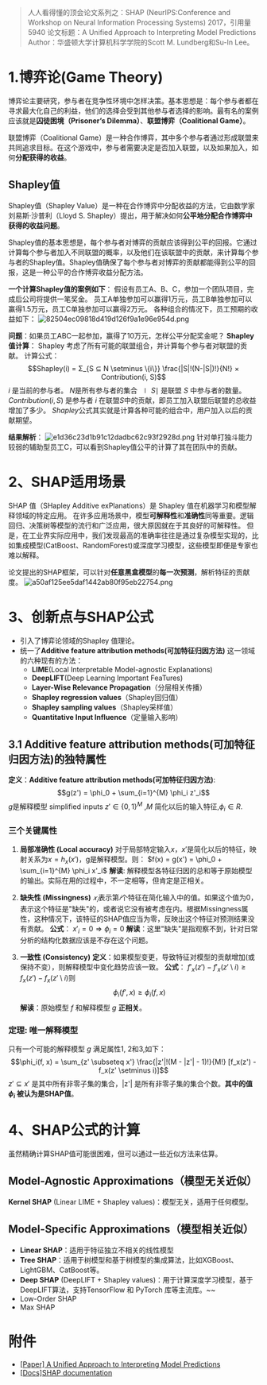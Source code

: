 > 人人看得懂的顶会论文系列之：SHAP
> (NeurIPS:Conference and Workshop on Neural Information Processing Systems) 2017，引用量5940
> 论文标题：A Unified Approach to Interpreting Model Predictions
> Author：华盛顿大学计算机科学学院的Scott M. Lundberg和Su-In Lee。

# 1.博弈论(Game Theory)
博弈论主要研究，参与者在竞争性环境中怎样决策。基本思想是：每个参与者都在寻求最大化自己的利益，他们的选择会受到其他参与者选择的影响。最有名的案例应该就是**囚徒困境（Prisoner’s Dilemma）**、**联盟博弈（Coalitional Game）**。

联盟博弈（Coalitional Game）是一种合作博弈，其中多个参与者通过形成联盟来共同追求目标。在这个游戏中，参与者需要决定是否加入联盟，以及如果加入，如何**分配获得的收益**。

## Shapley值
Shapley值（Shapley Value）是一种在合作博弈中分配收益的方法，它由数学家刘易斯·沙普利（Lloyd S. Shapley）提出，用于解决如何**公平地分配合作博弈中获得的收益问题**。

Shapley值的基本思想是，每个参与者对博弈的贡献应该得到公平的回报。它通过计算每个参与者加入不同联盟的概率，以及他们在该联盟中的贡献，来计算每个参与者的Shapley值。Shapley值确保了每个参与者对博弈的贡献都能得到公平的回报，这是一种公平的合作博弈收益分配方法。

**一个计算Shapley值的案例如下**：
假设有员工A、B、C，参加一个团队项目，完成后公司将提供一笔奖金。
员工A单独参加可以赢得1万元，员工B单独参加可以赢得1.5万元，员工C单独参加可以赢得2万元。
各种组合的情况下，员工预期的收益如下：
![82504ec09818d419d126f9a1e96e954d.png](../_resources/82504ec09818d419d126f9a1e96e954d.png)

**问题**：如果员工ABC一起参加，赢得了10万元，怎样公平分配奖金呢？
**Shapley值计算**：
Shapley 考虑了所有可能的联盟组合，并计算每个参与者对联盟的贡献。
计算公式：
$$Shapley(i) = Σ_{S ⊆ N \setminus \{i\}} \frac{|S|!(N-|S|)!}{N!} × Contribution(i, S)$$
$i$ 是当前的参与者。
$N$是所有参与者的集合
$∣S∣$ 是联盟 $S$ 中参与者的数量。
$Contribution(i,S)$ 是参与者 $i$ 在联盟$S$中的贡献，即员工加入联盟后联盟的总收益增加了多少。
$Shapley$公式其实就是计算各种可能的组合中，用户加入以后的贡献期望。

**结果解析**：
![e1d36c23d1b91c12dadbc62c93f2928d.png](../_resources/e1d36c23d1b91c12dadbc62c93f2928d.png)
针对单打独斗能力较弱的辅助型员工C，可以看到Shapley值公平的计算了其在团队中的贡献。



# 2、SHAP适用场景
SHAP 值（SHapley Additive exPlanations）是 Shapley 值在机器学习和模型解释领域的特定应用。
在许多应用场景中，模型**可解释性**和**准确性**同等重要。逻辑回归、决策树等模型的流行和广泛应用，很大原因就在于其良好的可解释性。
但是，在工业界实际应用中，我们发现最高的准确率往往是通过复杂模型实现的，比如集成模型(CatBoost、RandomForest)或深度学习模型，这些模型即便是专家也难以解释。

论文提出的SHAP框架，可以针对**任意黑盒模型**的**每一次预测**，解析特征的贡献度。
![a50af125ee5daf1442ab80f95eb22754.png](../_resources/a50af125ee5daf1442ab80f95eb22754.png)

# 3、创新点与SHAP公式
- 引入了博弈论领域的Shapley 值理论。
- 统一了**Additive feature attribution methods(可加特征归因方法)** 这一领域的六种现有的方法：
	- **LIME**(Local Interpretable Model-agnostic Explanations)
	- **DeepLIFT**(Deep Learning Important FeaTures)
	- **Layer-Wise Relevance Propagation**（分层相关传播）
	- **Shapley regression values**（Shapley回归值）
	- **Shapley sampling values**（Shapley采样值）
	- **Quantitative Input Influence**（定量输入影响）


## 3.1 Additive feature attribution methods(可加特征归因方法)的独特属性
**定义**：**Additive feature attribution methods(可加特征归因方法)**:
 $$g(z') = \phi_0 + \sum_{i=1}^{M} \phi_i z'_i$$
 $g$是解释模型   simplified inputs
 $z' ∈ \{0, 1\}^M$ ,$M$ 简化以后的输入特征,$\phi_i ∈ R$.
### 三个关键属性
1. **局部准确性 (Local accuracy)**
对于局部特定输入$x$，$x'$是简化以后的特征，映射关系为$x = h_x(x')$，g是解释模型。则：
  $f(x) = g(x') = \phi_0 + \sum_{i=1}^{M} \phi_i x'_i$
 **解读**: 解释模型各特征归因的总和等于原始模型的输出。实际在用的过程中，不一定相等，但肯定是正相关。

2. **缺失性 (Missingness)**
$𝑥_𝑖$表示第$𝑖$个特征在简化输入中的值。如果这个值为0，表示这个特征是"缺失"的，或者说它没有被考虑在内。根据Missingness属性，这种情况下，该特征的SHAP值应当为零，反映出这个特征对预测结果没有贡献。
**公式**： $x'_i = 0 \Rightarrow \phi_i = 0$ 
**解读**：这里"缺失"是指观察不到，针对日常分析的结构化数据应该是不存在这个问题。

3. **一致性 (Consistency)**
    **定义**：如果模型变更，导致特征对模型的贡献增加(或保持不变），则解释模型中变化趋势应该一致。
    **公式**： 
$f'_x(z') - f'_x(z' \setminus i) \geq f_x(z') - f_x(z' \setminus i)$则
  $$\phi_i(f', x) \geq \phi_i(f, x)$$
  **解读**：原始模型 $f$ 和解释模型 $g$ **正相关**。

### 定理: **唯一解释模型**
只有一个可能的解释模型 $g$ 满足属性1, 2和3,如下：
$$\phi_i(f, x) = \sum_{z' \subseteq x'} \frac{|z'|!(M - |z'| - 1)!}{M!} [f_x(z') - f_x(z' \setminus i)]$$
$z' ⊆ x'$ 是其中所有非零子集的集合，|z'| 是所有非零子集的集合个数。**其中的值 $\phi_i$ 被认为是SHAP值**。


# 4、SHAP公式的计算
虽然精确计算SHAP值可能很困难，但可以通过一些近似方法来估算。
## Model-Agnostic Approximations（模型无关近似）
**Kernel SHAP** (Linear LIME + Shapley values)：模型无关，适用于任何模型。

## Model-Specific Approximations（模型相关近似）
- **Linear SHAP**：适用于特征独立不相关的线性模型
- **Tree SHAP**：适用于树模型和基于树模型的集成算法，比如XGBoost、LightGBM、CatBoost等。
- **Deep SHAP** (DeepLIFT + Shapley values)：用于计算深度学习模型，基于DeepLIFT算法，支持TensorFlow 和 PyTorch 库等主流库。~~
- Low-Order SHAP
- Max SHAP


# 附件
- [\[Paper\] A Unified Approach to Interpreting Model Predictions](https://arxiv.org/pdf/1705.07874 '')
- [\[Docs\]SHAP documentation](https://shap.readthedocs.io/en/latest/ '')